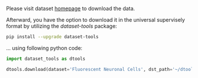 Please visit dataset [homepage](https://www.kaggle.com/datasets/nbroad/fluorescent-neuronal-cells) to download the data. 

Afterward, you have the option to download it in the universal supervisely format by utilizing the *dataset-tools* package:
``` bash
pip install --upgrade dataset-tools
```

... using following python code:
``` python
import dataset_tools as dtools

dtools.download(dataset='Fluorescent Neuronal Cells', dst_path='~/dtools/datasets/Fluorescent Neuronal Cells.tar')
```
